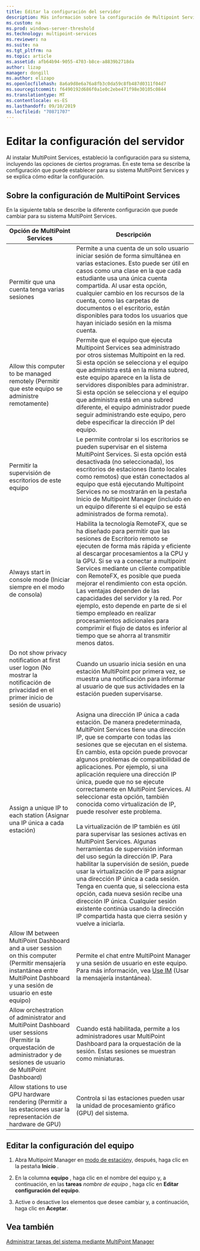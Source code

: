 ```yaml
---
title: Editar la configuración del servidor
description: Más información sobre la configuración de Multipoint Services
ms.custom: na
ms.prod: windows-server-threshold
ms.technology: multipoint-services
ms.reviewer: na
ms.suite: na
ms.tgt_pltfrm: na
ms.topic: article
ms.assetid: afb64b94-9055-4703-b8ce-a8839b2718da
author: lizap
manager: dongill
ms.author: elizapo
ms.openlocfilehash: 8a6a9d8e6a76a8fb3c0da59c8fb487d0311f04d7
ms.sourcegitcommit: f6490192d686f0a1e0c2ebe471f98e30105c0844
ms.translationtype: MT
ms.contentlocale: es-ES
ms.lasthandoff: 09/10/2019
ms.locfileid: "70871707"
---
```

# <a name="edit-server-settings"></a>Editar la configuración del servidor
Al instalar MultiPoint Services, estableció la configuración para su sistema, incluyendo las opciones de ciertos programas. En este tema se describe la configuración que puede establecer para su sistema MultiPoint Services y se explica cómo editar la configuración.  
  
## <a name="about-multipoint-services-settings"></a>Sobre la configuración de MultiPoint Services  
En la siguiente tabla se describe la diferente configuración que puede cambiar para su sistema MultiPoint Services.  
  
|Opción de MultiPoint Services|Descripción|  
|-----------------------------------------------------------------------------------------|---------------|  
|Permitir que una cuenta tenga varias sesiones|Permite a una cuenta de un solo usuario iniciar sesión de forma simultánea en varias estaciones. Esto puede ser útil en casos como una clase en la que cada estudiante usa una única cuenta compartida. Al usar esta opción, cualquier cambio en los recursos de la cuenta, como las carpetas de documentos o el escritorio, están disponibles para todos los usuarios que hayan iniciado sesión en la misma cuenta.|  
|Allow this computer to be managed remotely (Permitir que este equipo se administre remotamente)|Permite que el equipo que ejecuta Multipoint Services sea administrado por otros sistemas Multipoint en la red. Si esta opción se selecciona y el equipo que administra está en la misma subred, este equipo aparece en la lista de servidores disponibles para administrar. Si esta opción se selecciona y el equipo que administra está en una subred diferente, el equipo administrador puede seguir administrando este equipo, pero debe especificar la dirección IP del equipo.|
|Permitir la supervisión de escritorios de este equipo|Le permite controlar si los escritorios se pueden supervisar en el sistema MultiPoint Services. Si esta opción está desactivada (no seleccionada), los escritorios de estaciones (tanto locales como remotos) que están conectados al equipo que está ejecutando Multipoint Services no se mostrarán en la pestaña Inicio de Multipoint Manager (incluido en un equipo diferente si el equipo se está administrados de forma remota).|  
|Always start in console mode (Iniciar siempre en el modo de consola)|Habilita la tecnología RemoteFX, que se ha diseñado para permitir que las sesiones de Escritorio remoto se ejecuten de forma más rápida y eficiente al descargar procesamientos a la CPU y la GPU. Si se va a conectar a multipoint Services mediante un cliente compatible con RemoteFX, es posible que pueda mejorar el rendimiento con esta opción. Las ventajas dependen de las capacidades del servidor y la red. Por ejemplo, esto depende en parte de si el tiempo empleado en realizar procesamientos adicionales para comprimir el flujo de datos es inferior al tiempo que se ahorra al transmitir menos datos.|  
|Do not show privacy notification at first user logon (No mostrar la notificación de privacidad en el primer inicio de sesión de usuario)|Cuando un usuario inicia sesión en una estación MultiPoint por primera vez, se muestra una notificación para informar al usuario de que sus actividades en la estación pueden supervisarse.|  
|Assign a unique IP to each station (Asignar una IP única a cada estación)|Asigna una dirección IP única a cada estación. De manera predeterminada, MultiPoint Services tiene una dirección IP, que se comparte con todas las sesiones que se ejecutan en el sistema. En cambio, esta opción puede provocar algunos problemas de compatibilidad de aplicaciones. Por ejemplo, si una aplicación requiere una dirección IP única, puede que no se ejecute correctamente en MultiPoint Services. Al seleccionar esta opción, también conocida como virtualización de IP, puede resolver este problema.<br /><br />La virtualización de IP también es útil para supervisar las sesiones activas en MultiPoint Services. Algunas herramientas de supervisión informan del uso según la dirección IP. Para habilitar la supervisión de sesión, puede usar la virtualización de IP para asignar una dirección IP única a cada sesión. Tenga en cuenta que, si selecciona esta opción, cada nueva sesión recibe una dirección IP única. Cualquier sesión existente continúa usando la dirección IP compartida hasta que cierra sesión y vuelve a iniciarla.|  
|Allow IM between MultiPoint Dashboard and a user session on this computer (Permitir mensajería instantánea entre MultiPoint Dashboard y una sesión de usuario en este equipo)|Permite el chat entre MultiPoint Manager y una sesión de usuario en este equipo. Para más información, vea [Use IM](Use-IM.md) (Usar la mensajería instantánea).|  
|Allow orchestration of administrator and MultiPoint Dashboard user sessions (Permitir la orquestación de administrador y de sesiones de usuario de MultiPoint Dashboard)|Cuando está habilitada, permite a los administradores usar MultiPoint Dashboard para la orquestación de la sesión. Estas sesiones se muestran como miniaturas.|  
|Allow stations to use GPU hardware rendering (Permitir a las estaciones usar la representación de hardware de GPU)|Controla si las estaciones pueden usar la unidad de procesamiento gráfico (GPU) del sistema.|   
  
## <a name="editing-the-computer-settings"></a>Editar la configuración del equipo  
  
1.  Abra Multipoint Manager en [modo de estación](Switch-Between-Modes.md)y, después, haga clic en la pestaña **Inicio** .  
  
2.  En la columna **equipo** , haga clic en el nombre del equipo y, a continuación, en las **tareas** *nombre de equipo* , haga clic en **Editar configuración del equipo**.  
  
3.  Active o desactive los elementos que desee cambiar y, a continuación, haga clic en **Aceptar**.  
  
## <a name="see-also"></a>Vea también  
[Administrar tareas del sistema mediante MultiPoint Manager](Manage-System-Tasks-Using-MultiPoint-Manager.md)  
  
